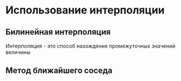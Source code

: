 # Использование интерполяции

## Билинейная интерполяция

Интерполяция - это способ нахождения промежуточных значений величины

## Метод ближайшего соседа
